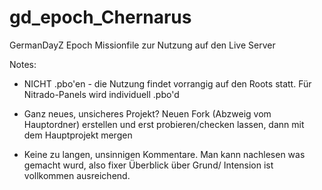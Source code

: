 gd_epoch_Chernarus
==================

GermanDayZ Epoch Missionfile zur Nutzung auf den Live Server


Notes:

- NICHT .pbo'en - die Nutzung findet vorrangig auf den Roots statt. Für Nitrado-Panels wird individuell .pbo'd

- Ganz neues, unsicheres Projekt? Neuen Fork (Abzweig vom Hauptordner) erstellen und erst probieren/checken lassen,
  dann mit dem Hauptprojekt mergen
  
- Keine zu langen, unsinnigen Kommentare. Man kann nachlesen was gemacht wurd, also fixer Überblick über Grund/
  Intension ist vollkommen ausreichend.
